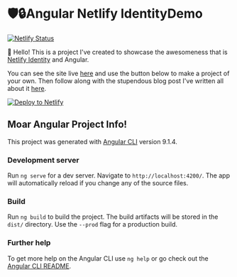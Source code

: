 # 🛡🔒Angular Netlify IdentityDemo
[![Netlify Status](https://api.netlify.com/api/v1/badges/901c3bd0-4f8e-44ac-8d05-a1404e26ea4b/deploy-status)](https://app.netlify.com/sites/angular-netlify-identity-demo/deploys)

👋 Hello! This is a project I've created to showcase the awesomeness that is [Netlify Identity](https://www.netlify.com/products/?utm_source=demo&utm_medium=angular-identity-tzm&utm_campaign=devex#identity) and Angular.

You can see the site live [here](https://angular-netlify-identity-demo.netlify.app/) and use the button below to make a project of your own. Then follow along with the stupendous blog post I've written all about it [here](https://www.netlify.app/blog/2020/07/06/authenticating-users-with-angular-and-netlify-identity/?utm_source=demo&utm_medium=angular-identity-tzm&utm_campaign=devex).

[![Deploy to Netlify](https://www.netlify.com/img/deploy/button.svg)](https://app.netlify.com/start/deploy?repository=https://github.com/tzmanics/angular-netlify-identity-demo)

## Moar Angular Project Info!

This project was generated with [Angular CLI](https://github.com/angular/angular-cli) version 9.1.4.

### Development server

Run `ng serve` for a dev server. Navigate to `http://localhost:4200/`. The app will automatically reload if you change any of the source files.

### Build

Run `ng build` to build the project. The build artifacts will be stored in the `dist/` directory. Use the `--prod` flag for a production build.

### Further help

To get more help on the Angular CLI use `ng help` or go check out the [Angular CLI README](https://github.com/angular/angular-cli/blob/master/README.md).

